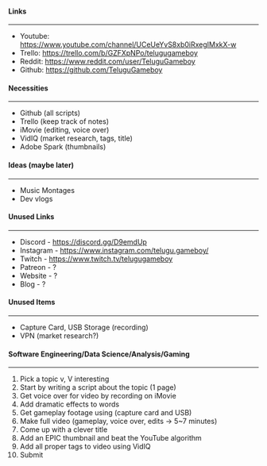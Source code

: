 #### Links
---
- Youtube: https://www.youtube.com/channel/UCeUeYvS8xb0iRxegIMxkX-w
- Trello: https://trello.com/b/GZFXpNPo/telugugameboy
- Reddit: https://www.reddit.com/user/TeluguGameboy
- Github: https://github.com/TeluguGameboy

#### Necessities
---
- Github (all scripts)
- Trello (keep track of notes)
- iMovie (editing, voice over)
- VidIQ (market research, tags, title)
- Adobe Spark (thumbnails)

#### Ideas (maybe later)
---
- Music Montages
- Dev vlogs

#### Unused Links
---
- Discord - https://discord.gg/D9emdUp
- Instagram - https://www.instagram.com/telugu.gameboy/
- Twitch - https://www.twitch.tv/telugugameboy
- Patreon - ?
- Website - ?
- Blog - ?

#### Unused Items
---
- Capture Card, USB Storage (recording)
- VPN (market research?)

#### Software Engineering/Data Science/Analysis/Gaming
---
1. Pick a topic v, V interesting
2. Start by writing a script about the topic (1 page)
3. Get voice over for video by recording on iMovie
4. Add dramatic effects to words
5. Get gameplay footage using (capture card and USB)
6. Make full video (gameplay, voice over, edits → 5~7 minutes)
7. Come up with a clever title
8. Add an EPIC thumbnail and beat the YouTube algorithm
9. Add all proper tags to video using VidIQ
10. Submit
